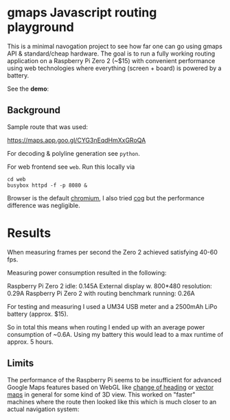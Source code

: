 # gmaps Javascript routing playground

This is a minimal navogation project to see how far one can go using gmaps API & standard/cheap hardware. The goal is to run a fully working routing application on a Raspberry Pi Zero 2 (~$15) with convenient performance using web technologies where everything (screen + board) is powered by a battery.

See the **demo**:

## Background

Sample route that was used:

https://maps.app.goo.gl/CYG3nEqdHmXxGRoQA

For decoding & polyline generation see `python`.

For web frontend see `web`. Run this locally via

    cd web
    busybox httpd -f -p 8080 &

Browser is the default [chromium](https://www.chromium.org/Home/), I also tried [cog](https://github.com/Igalia/cog) but the performance difference was negligible.

# Results

When measuring frames per second the Zero 2 achieved satisfying 40-60 fps.

Measuring power consumption resulted in the following:

Raspberry Pi Zero 2 idle: 0.145A
External display w. 800*480 resolution: 0.29A
Raspberry Pi Zero 2 with routing benchmark running: 0.26A

For testing and measuring I used a UM34 USB meter and a 2500mAh LiPo battery (approx. $15).

So in total this means when routing I ended up with an average power consumption of ~0.6A. Using my battery this would lead to a max runtime of approx. 5 hours.

## Limits

The performance of the Raspberry Pi seems to be insufficient for advanced Google Maps features based on WebGL like [change of heading](https://developers.google.com/maps/documentation/javascript/webgl/tilt-rotation) or [vector maps](https://developers.google.com/maps/documentation/javascript/vector-map) in general for some kind of 3D view. This worked on "faster" machines where the route then looked like this which is much closer to an actual navigation system: